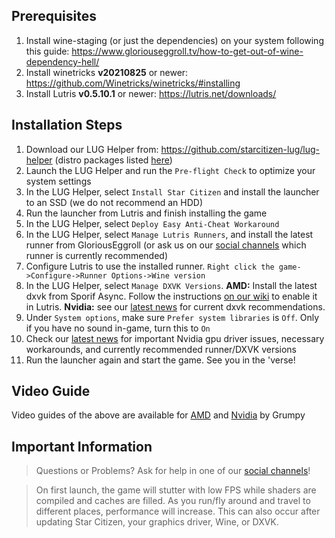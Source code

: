 ## Prerequisites
1. Install wine-staging (or just the dependencies) on your system following this guide: https://www.gloriouseggroll.tv/how-to-get-out-of-wine-dependency-hell/
2. Install winetricks **v20210825** or newer: https://github.com/Winetricks/winetricks/#installing
3. Install Lutris **v0.5.10.1** or newer: https://lutris.net/downloads/

## Installation Steps
1. Download our LUG Helper from: https://github.com/starcitizen-lug/lug-helper (distro packages listed [here](https://github.com/starcitizen-lug/lug-helper#installation))
2. Launch the LUG Helper and run the `Pre-flight Check` to optimize your system settings
3. In the LUG Helper, select `Install Star Citizen` and install the launcher to an SSD (we do not recommend an HDD)
4. Run the launcher from Lutris and finish installing the game
5. In the LUG Helper, select `Deploy Easy Anti-Cheat Workaround`
6. In the LUG Helper, select `Manage Lutris Runners`, and install the latest runner from GloriousEggroll (or ask us on our [social channels](https://github.com/starcitizen-lug/information-howtos#socials) which runner is currently recommended)
7. Configure Lutris to use the installed runner. `Right click the game->Configure->Runner Options->Wine version`
8. In the LUG Helper, select `Manage DXVK Versions`. **AMD:** Install the latest dxvk from Sporif Async. Follow the instructions [on our wiki](https://github.com/starcitizen-lug/information-howtos/wiki/Performance-Tuning#dxvk-async) to enable it in Lutris. **Nvidia:** see our [latest news](https://github.com/starcitizen-lug/information-howtos/wiki#news) for current dxvk recommendations.
9. Under `System options`, make sure `Prefer system libraries` is `Off`. Only if you have no sound in-game, turn this to `On`
10. Check our [latest news](https://github.com/starcitizen-lug/information-howtos/wiki#news) for important Nvidia gpu driver issues, necessary workarounds, and currently recommended runner/DXVK versions
11. Run the launcher again and start the game. See you in the 'verse!

## Video Guide
Video guides of the above are available for [AMD](https://www.youtube.com/watch?v=cHGtwIH5ocI) and [Nvidia](https://www.youtube.com/watch?v=QVVPv12RGtk) by Grumpy

## Important Information
> Questions or Problems? Ask for help in one of our [social channels](https://github.com/starcitizen-lug/information-howtos/wiki#welcome-space-penguins)!

> On first launch, the game will stutter with low FPS while shaders are compiled and caches are filled. As you run/fly around and travel to different places, performance will increase.
> This can also occur after updating Star Citizen, your graphics driver, Wine, or DXVK.